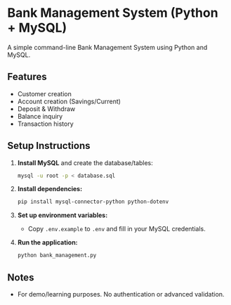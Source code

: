 # Bank Management System (Python + MySQL)

A simple command-line Bank Management System using Python and MySQL.

## Features

- Customer creation
- Account creation (Savings/Current)
- Deposit & Withdraw
- Balance inquiry
- Transaction history

## Setup Instructions

1. **Install MySQL** and create the database/tables:

    ```bash
    mysql -u root -p < database.sql
    ```

2. **Install dependencies:**

    ```bash
    pip install mysql-connector-python python-dotenv
    ```

3. **Set up environment variables:**

    - Copy `.env.example` to `.env` and fill in your MySQL credentials.

4. **Run the application:**

    ```bash
    python bank_management.py
    ```

## Notes

- For demo/learning purposes. No authentication or advanced validation.